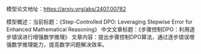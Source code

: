 模型论文地址：https://arxiv.org/abs/2407.00782

模型概述：当前标题：《Step-Controlled DPO: Leveraging Stepwise Error for Enhanced Mathematical Reasoning》
中文文章标题：《步骤控制DPO：利用逐步错误进行增强数学推理》
文章内容：提出步骤控制DPO算法，通过逐步错误增强数学推理能力，提高数学问题解决效率。
